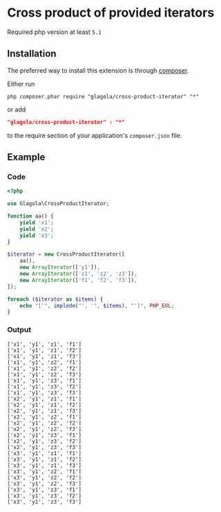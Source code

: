 # Cross product of provided iterators

Required php version at least `5.1`

## Installation
The preferred way to install this extension is through [composer](http://getcomposer.org/download/).

Either run

```
php composer.phar require "glagola/cross-product-iterator" "*"
```

or add

```json
"glagola/cross-product-iterator" : "*"
```

to the require section of your application's `composer.json` file.

## Example

### Code
```php
<?php

use Glagola\CrossProductIterator;

function aa() {
    yield 'x1';
    yield 'x2';
    yield 'x3';
}

$iterator = new CrossProductIterator([
    aa(),
    new ArrayIterator(['y1']),
    new ArrayIterator(['z1', 'z2', 'z3']),
    new ArrayIterator(['f1', 'f2', 'f3']),
]);

foreach ($iterator as $items) {
    echo "['", implode("', '", $items), "']", PHP_EOL;
}
```

### Output
```
['x1', 'y1', 'z1', 'f1']
['x1', 'y1', 'z1', 'f2']
['x1', 'y1', 'z1', 'f3']
['x1', 'y1', 'z2', 'f1']
['x1', 'y1', 'z2', 'f2']
['x1', 'y1', 'z2', 'f3']
['x1', 'y1', 'z3', 'f1']
['x1', 'y1', 'z3', 'f2']
['x1', 'y1', 'z3', 'f3']
['x2', 'y1', 'z1', 'f1']
['x2', 'y1', 'z1', 'f2']
['x2', 'y1', 'z1', 'f3']
['x2', 'y1', 'z2', 'f1']
['x2', 'y1', 'z2', 'f2']
['x2', 'y1', 'z2', 'f3']
['x2', 'y1', 'z3', 'f1']
['x2', 'y1', 'z3', 'f2']
['x2', 'y1', 'z3', 'f3']
['x3', 'y1', 'z1', 'f1']
['x3', 'y1', 'z1', 'f2']
['x3', 'y1', 'z1', 'f3']
['x3', 'y1', 'z2', 'f1']
['x3', 'y1', 'z2', 'f2']
['x3', 'y1', 'z2', 'f3']
['x3', 'y1', 'z3', 'f1']
['x3', 'y1', 'z3', 'f2']
['x3', 'y1', 'z3', 'f3']
```
